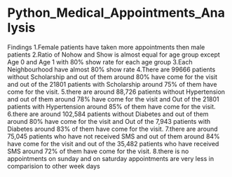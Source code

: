 # Python_Medical_Appointments_Analysis
Findings
1.Female patients have taken more appointments then male patients
2.Ratio of Nohow and Show is almost equal for age group except Age 0 and Age 1 with 80% show rate for each age group
3.Each Neighbourhood have almost 80% show rate
4.There are 99666 patients without Scholarship and out of them around 80% have come for the visit and out of the 21801 patients with Scholarship around 75% of them have come for the visit.
5.there are around 88,726 patients without Hypertension and out of them around 78% have come for the visit and Out of the 21801 patients with Hypertension around 85% of them have come for the visit.
6.there are around 102,584 patients without Diabetes and out of them around 80% have come for the visit and Out of the 7,943 patients with Diabetes around 83% of them have come for the visit.
7.there are around 75,045 patients who have not received SMS and out of them around 84% have come for the visit and out of the 35,482 patients who have received SMS around 72% of them have come for the visit.
8.there is no appointments on sunday and on saturday appointments are very less in comparision to other week days
